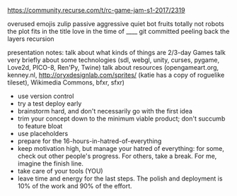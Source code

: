 https://community.recurse.com/t/rc-game-jam-s1-2017/2319

overused emojis
zulip
passive aggressive quiet bot
fruits
totally not robots
the plot fits in the title
love in the time of ____
git committed
peeling back the layers
recursion

presentation notes:
talk about what kinds of things are 2/3-day Games
talk very briefly about some technologies (sdl, webgl, unity, curses, pygame, Love2d, PICO-8, Ren'Py, Twine)
talk about resources (opengameart.org, kenney.nl, http://oryxdesignlab.com/sprites/ (katie has a copy of roguelike tileset), Wikimedia Commons, bfxr, sfxr)

- use version control
- try a test deploy early
- brainstorm hard, and don't necessarily go with the first idea
- trim your concept down to the minimum viable product; don't succumb to feature bloat
- use placeholders
- prepare for the 16-hours-in-hatred-of-everything
- keep motivation high, but manage your hatred of everything: for some, check out other people's progress. For others, take a break. For me, imagine the finish line.
- take care of your tools (YOU)
- leave time and energy for the last steps. The polish and deployment is 10% of the work and 90% of the effort.
